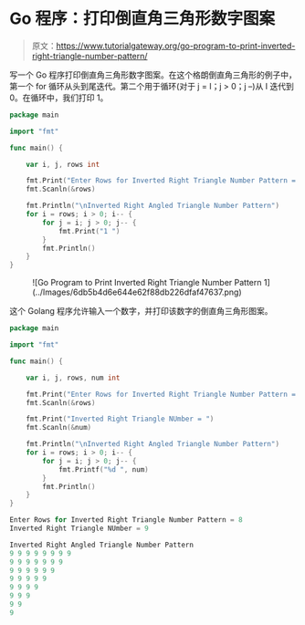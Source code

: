 # Go 程序：打印倒直角三角形数字图案

> 原文：<https://www.tutorialgateway.org/go-program-to-print-inverted-right-triangle-number-pattern/>

写一个 Go 程序打印倒直角三角形数字图案。在这个格朗倒直角三角形的例子中，第一个 for 循环从头到尾迭代。第二个用于循环(对于 j = I；j > 0；j –)从 I 迭代到 0。在循环中，我们打印 1。

```go
package main

import "fmt"

func main() {

    var i, j, rows int

    fmt.Print("Enter Rows for Inverted Right Triangle Number Pattern = ")
    fmt.Scanln(&rows)

    fmt.Println("\nInverted Right Angled Triangle Number Pattern")
    for i = rows; i > 0; i-- {
        for j = i; j > 0; j-- {
            fmt.Print("1 ")
        }
        fmt.Println()
    }
}
```

<figure class="wp-block-image size-large">![Go Program to Print Inverted Right Triangle Number Pattern 1](../Images/6db5b4d6e644e62f88db226dfaf47637.png)</figure>

这个 Golang 程序允许输入一个数字，并打印该数字的倒直角三角形图案。

```go
package main

import "fmt"

func main() {

    var i, j, rows, num int

    fmt.Print("Enter Rows for Inverted Right Triangle Number Pattern = ")
    fmt.Scanln(&rows)

    fmt.Print("Inverted Right Triangle NUmber = ")
    fmt.Scanln(&num)

    fmt.Println("\nInverted Right Angled Triangle Number Pattern")
    for i = rows; i > 0; i-- {
        for j = i; j > 0; j-- {
            fmt.Printf("%d ", num)
        }
        fmt.Println()
    }
}
```

```go
Enter Rows for Inverted Right Triangle Number Pattern = 8
Inverted Right Triangle NUmber = 9

Inverted Right Angled Triangle Number Pattern
9 9 9 9 9 9 9 9 
9 9 9 9 9 9 9 
9 9 9 9 9 9 
9 9 9 9 9 
9 9 9 9 
9 9 9 
9 9 
9 
```